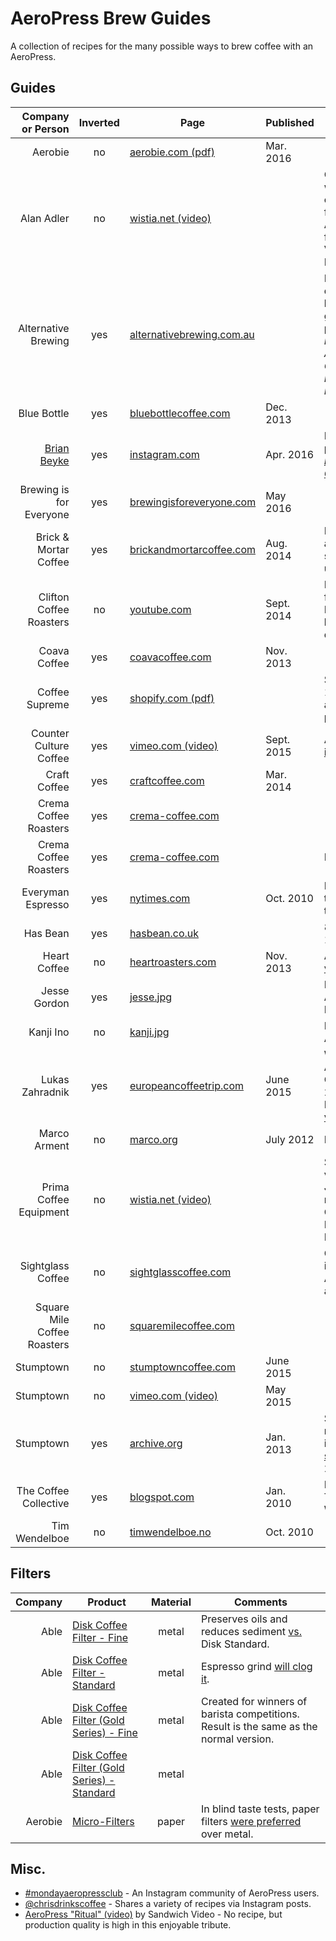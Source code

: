 # AeroPress Brew Guides

A collection of recipes for the many possible ways to brew coffee with an AeroPress.

## Guides

Company or Person       | Inverted | Page                            | Published   | Comments
----------------------: | :------: | ------------------------------- | ----------- | --------
Aerobie                 | no       | [aerobie.com (pdf)][5]          | Mar. 2016   |
Alan Adler              | no       | [wistia.net (video)][13]        |             | Official guide with commentary from AeroPress founder.  Video by Prima Coffee.
Alternative Brewing     | yes      | [alternativebrewing.com.au][40] |             | Multiple different brewing guides on one page; scroll to *Making an AeroPress Coffee – Inverted Method*.
Blue Bottle             | yes      | [bluebottlecoffee.com][6]       | Dec. 2013   |
[Brian Beyke][21]       | yes      | [instagram.com][20]             | Apr. 2016   | Brian runs the podcast [*I Brew My Own Coffee*][22].
Brewing is for Everyone | yes      | [brewingisforeveryone.com][32]  | May 2016    |
Brick & Mortar Coffee   | yes      | [brickandmortarcoffee.com][12]  | Aug. 2014   | Pressing out air before steeping is unique.
Clifton Coffee Roasters | no       | [youtube.com][39]               | Sept. 2014  | Makes coffee for 2.  Plunging into hot water is different.
Coava Coffee            | yes      | [coavacoffee.com][36]           | Nov. 2013   |
Coffee Supreme          | yes      | [shopify.com (pdf)][30]         |             | See pages 12–13.  Also available as a [print book][31].
Counter Culture Coffee  | yes      | [vimeo.com (video)][25]         | Sept. 2015  | Also available [in words][26].
Craft Coffee            | yes      | [craftcoffee.com][7]            | Mar. 2014   |
Crema Coffee Roasters   | yes      | [crema-coffee.com][23]          |             |
Crema Coffee Roasters   | yes      | [crema-coffee.com][24]          |             | Iced coffee.
Everyman Espresso       | yes      | [nytimes.com][37]               | Oct. 2010   | Recipe is at the bottom of the article.
Has Bean                | yes      | [hasbean.co.uk][15]             |             | 80–85 °C = 176–185 °F.
Heart Coffee            | no       | [heartroasters.com][33]         | Nov. 2013   | Also as [pdf][34] or [video][35].
Jesse Gordon            | yes      | [jesse.jpg][16]                 |             | Included with Able Disk Fine.
Kanji Ino               | no       | [kanji.jpg][17]                 |             | Included with Able Disk.
Lukas Zahradnik         | yes      | [europeancoffeetrip.com][41]    | June 2015   | World AeroPress Championship 2015, 1st Place.  Also as [video][42].
Marco Arment            | no       | [marco.org][18]                 | July 2012   | Iced coffee.
Prima Coffee Equipment  | no       | [wistia.net (video)][14]        |             | Simplified version of Jesse Myers' recipe (Quills Coffee) in Big Eastern Brewers Cup.
Sightglass Coffee       | no       | [sightglasscoffee.com][28]      |             | Great illustrations.  Also available as a [video][29].
Square Mile Coffee Roasters | no   | [squaremilecoffee.com][27]      |             |
Stumptown               | no       | [stumptowncoffee.com][8]        | June 2015   |
Stumptown               | no       | [vimeo.com (video)][11]         | May 2015    |
Stumptown               | yes      | [archive.org][9]                | Jan. 2013   | Stumptown recommended inverted [until switching][10] in 2015.
The Coffee Collective   | yes      | [blogspot.com][38]              | Jan. 2010   | Inspired by Tim Wendelboe
Tim Wendelboe           | no       | [timwendelboe.no][19]           | Oct. 2010   |

## Filters

Company | Product                                          | Material | Comments
------: | ------------------------------------------------ | :------: | --------
Able    | [Disk Coffee Filter - Fine][1]                   | metal    | Preserves oils and reduces sediment [vs.](http://ablebrewing.com/blogs/news/6087708-disk-fine-reviews) Disk Standard.
Able    | [Disk Coffee Filter - Standard][1]               | metal    | Espresso grind [will clog it](https://marco.org/2012/01/11/aeropress-stainless-steel-filter).
Able    | [Disk Coffee Filter (Gold Series) - Fine][2]     | metal    | Created for winners of barista competitions.  Result is the same as the normal version.
Able    | [Disk Coffee Filter (Gold Series) - Standard][2] | metal    |
Aerobie | [Micro-Filters][3]                               | paper    | In blind taste tests, paper filters [were preferred][4] over metal.

## Misc.

- [#mondayaeropressclub](http://mondayaeropress.club) - An Instagram community of AeroPress users.
- [@chrisdrinkscoffee](http://instagram.com/chrisdrinkscoffee) - Shares a variety of recipes via Instagram posts.
- [AeroPress "Ritual" (video)](https://vimeo.com/40980282) by Sandwich Video - No recipe, but production quality is high in this enjoyable tribute.

[1]: http://ablebrewing.com/products/disk-coffee-filter "Disk Coffee Filter Designed for AeroPress®"
[2]: http://ablebrewing.com/products/gold-disk-coffee-filter-for-aeropress "Gold Disk Coffee Filter Designed for AeroPress®"
[3]: http://www.aerobie.com/product/aeropress/ "The Aerobie® AeroPress® Coffee Maker"
[4]: http://www.aerobie.com/aeropress/faqs/#filter-questions "FAQs for the AeroPress® Coffee Maker - Aerobie, Inc."
[5]: http://www.aerobie.com/wp-content/uploads/2016/03/AeroPress-Instr-English-Rev.-D2.pdf "Getting Started with your AeroPress® Coffee Maker"
[6]: https://bluebottlecoffee.com/preparation-guides/aeropress "AeroPress Brewing Guide - How to Make AeroPress Coffee"
[7]: https://www.craftcoffee.com/how-to-make-coffee/aeropress-brew-guide "Aeropress Brew Guide | Craft Coffee"
[8]: https://www.stumptowncoffee.com/brew-guides/aeropress/ "Brew with AeroPress | Stumptown Coffee Roasters"
[9]: https://web.archive.org/web/20150412190314/http://stumptowncoffee.com/brew-guides/aeropress/ "Aeropress - Stumptown Coffee Roasters"
[10]: https://www.reddit.com/r/Coffee/comments/3i9kev/stumptown_inverted_method/ "Stumptown inverted method. : Coffee"
[11]: https://vimeo.com/126614296 "How to Brew Coffee in an AeroPress on Vimeo"
[12]: http://www.brickandmortarcoffee.com/brewing-guide/aeropress/
[13]: http://fast.wistia.net/embed/iframe/3ebe8ppoq9
[14]: http://fast.wistia.net/embed/iframe/8jvhusg329
[15]: http://www.hasbean.co.uk/blogs/brew-guides/5952485-aeropress-brew-guide
[16]: /images/able-brewing/jesse.jpg
[17]: /images/able-brewing/kanji.jpg
[18]: https://marco.org/2012/07/30/iced-coffee-with-aeropress
[19]: https://www.timwendelboe.no/aeropress-brewing-guide
[20]: https://www.instagram.com/p/BED8FEphwKZ/
[21]: https://www.instagram.com/abandoncoffee/
[22]: http://www.ibrewmyowncoffee.com/
[23]: http://www.crema-coffee.com/brewing-guide-aeropress
[24]: http://www.crema-coffee.com/brewing-guide-iced-aeropress
[25]: https://vimeo.com/140715216
[26]: https://counterculturecoffee.com/learn/quick-easy-aeropress
[27]: http://shop.squaremilecoffee.com/products/aeropress
[28]: https://sightglasscoffee.com/brewing-guides/aeropress
[29]: https://vimeo.com/62908498
[30]: http://cdn.shopify.com/s/files/1/0172/5642/files/Brew_Guide_Online_version.pdf?12092
[31]: https://www.coffeesupremeshop.com/products/brew-guide-by-coffee-supreme
[32]: http://www.brewingisforeveryone.com/blog/inverted-aeropress
[33]: http://www.heartroasters.com/pages/aeropress
[34]: https://cdn.shopify.com/s/files/1/0261/3485/files/aeropress.pdf
[35]: https://vimeo.com/80575765
[36]: http://coavacoffee.com/blogs/news/9853248-aeropress
[37]: http://tmagazine.blogs.nytimes.com/2010/10/28/ristretto-aeropress/
[38]: http://coffeecollective.blogspot.com/2010/01/updated-aeropress-brewing-method.html
[39]: https://www.youtube.com/watch?v=labOnf2gudg
[40]: https://alternativebrewing.com.au/brew-tips/aeropress-brew-tips/
[41]: http://europeancoffeetrip.com/how-to-make-aeropress-2015-champion/
[42]: https://www.youtube.com/watch?v=m3wKJ0-WkDA
